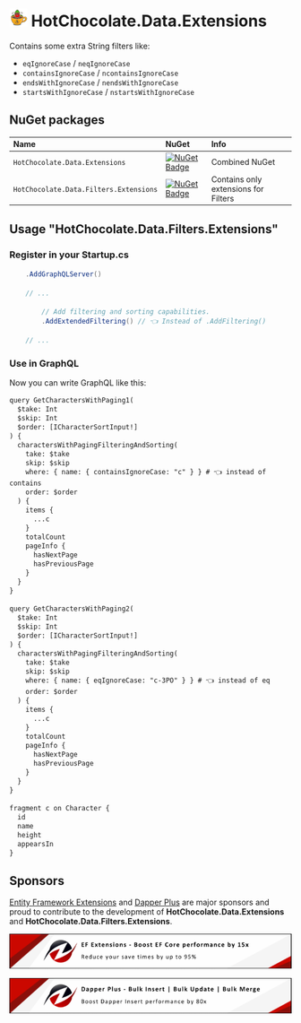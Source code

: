 # ![icon](./resources/icon_32x32.png) HotChocolate.Data.Extensions

Contains some extra String filters like:
- `eqIgnoreCase` / `neqIgnoreCase`
- `containsIgnoreCase` / `ncontainsIgnoreCase`
- `endsWithIgnoreCase` / `nendsWithIgnoreCase`
- `startsWithIgnoreCase` / `nstartsWithIgnoreCase`

## NuGet packages

| Name | NuGet | Info |
|:- |:- |:- |
| `HotChocolate.Data.Extensions` | [![NuGet Badge](https://img.shields.io/nuget/v/HotChocolate.Data.Extensions)](https://www.nuget.org/packages/HotChocolate.Data.Extensions) | Combined NuGet
| `HotChocolate.Data.Filters.Extensions` | [![NuGet Badge](https://img.shields.io/nuget/v/HotChocolate.Data.Filters.Extensions)](https://www.nuget.org/packages/HotChocolate.Data.Filters.Extensions) | Contains only extensions for Filters

## Usage "HotChocolate.Data.Filters.Extensions"

### Register in your Startup.cs

``` c#
    .AddGraphQLServer()

    // ...
           
        // Add filtering and sorting capabilities.
        .AddExtendedFiltering() // 👈 Instead of .AddFiltering()

    // ...
```

### Use in GraphQL

Now you can write GraphQL like this:

``` gql
query GetCharactersWithPaging1(
  $take: Int
  $skip: Int
  $order: [ICharacterSortInput!]
) {
  charactersWithPagingFilteringAndSorting(
    take: $take
    skip: $skip
    where: { name: { containsIgnoreCase: "c" } } # 👈 instead of contains
    order: $order
  ) {
    items {
      ...c
    }
    totalCount
    pageInfo {
      hasNextPage
      hasPreviousPage
    }
  }
}

query GetCharactersWithPaging2(
  $take: Int
  $skip: Int
  $order: [ICharacterSortInput!]
) {
  charactersWithPagingFilteringAndSorting(
    take: $take
    skip: $skip
    where: { name: { eqIgnoreCase: "c-3PO" } } # 👈 instead of eq
    order: $order
  ) {
    items {
      ...c
    }
    totalCount
    pageInfo {
      hasNextPage
      hasPreviousPage
    }
  }
}

fragment c on Character {
  id
  name
  height
  appearsIn
}
```


## Sponsors

[Entity Framework Extensions](https://entityframework-extensions.net/?utm_source=StefH) and [Dapper Plus](https://dapper-plus.net/?utm_source=StefH) are major sponsors and proud to contribute to the development of **HotChocolate.Data.Extensions** and **HotChocolate.Data.Filters.Extensions**.

[![Entity Framework Extensions](https://raw.githubusercontent.com/StefH/resources/main/sponsor/entity-framework-extensions-sponsor.png)](https://entityframework-extensions.net/bulk-insert?utm_source=StefH)

[![Dapper Plus](https://raw.githubusercontent.com/StefH/resources/main/sponsor/dapper-plus-sponsor.png)](https://dapper-plus.net/bulk-insert?utm_source=StefH)